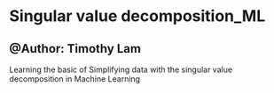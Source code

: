 # Singular value decomposition_ML

## @Author: Timothy Lam

Learning the basic of Simplifying data with the singular value decomposition in Machine Learning
